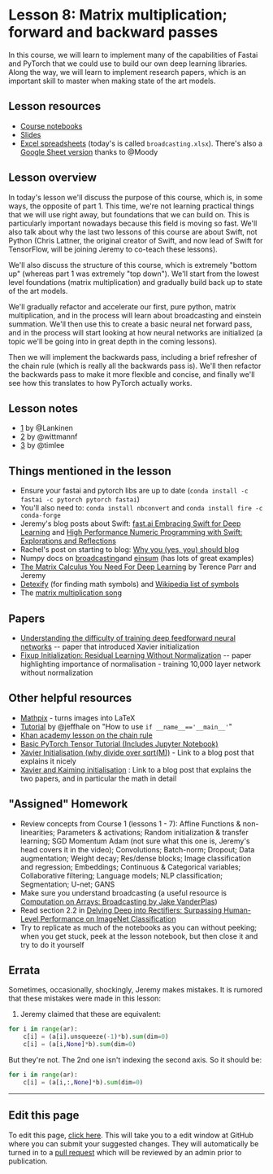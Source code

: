 # Lesson 8: Matrix multiplication; forward and backward passes

In this course, we will learn to implement many of the capabilities of Fastai and PyTorch that we could use to build our own deep learning libraries. Along the way, we will learn to implement research papers, which is an important skill to master when making state of the art models.

## Lesson resources

- [Course notebooks](https://github.com/fastai/course-v3/tree/master/nbs/dl2)
- [Slides](https://drive.google.com/file/d/18QwDI25Lf0ld0-cEugu7LxjwTc2NRkha/view?usp=sharing)
- [Excel spreadsheets](https://github.com/fastai/course-v3/tree/master/files/xl) (today's is called `broadcasting.xlsx`). There's also a [Google Sheet version](https://docs.google.com/spreadsheets/d/1bIPBcf-p9iqNG8BGmIVlJCFa4jEsbOZvcPXGTYe5pjI/edit?usp=sharing) thanks to @Moody

## Lesson overview

In today's lesson we'll discuss the purpose of this course, which is, in some ways, the opposite of part 1. This time, we're not learning practical things that we will use right away, but foundations that we can build on. This is particularly important nowadays because this field is moving so fast. We'll also talk about why the last two lessons of this course are about Swift, not Python (Chris Lattner, the original creator of Swift, and now lead of Swift for TensorFlow, will be joining Jeremy to co-teach these lessons).

We'll also discuss the structure of this course, which is extremely "bottom up" (whereas part 1 was extremely "top down"). We'll start from the lowest level foundations (matrix multiplication) and gradually build back up to state of the art models.

We'll gradually refactor and accelerate our first, pure python, matrix multiplication, and in the process will learn about broadcasting and einstein summation. We'll then use this to create a basic neural net forward pass, and in the process will start looking at how neural networks are initialized (a topic we'll be going into in great depth in the coming lessons).

Then we will implement the backwards pass, including a brief refresher of the chain rule (which is really all the backwards pass is). We'll then refactor the backwards pass to make it more flexible and concise, and finally we'll see how this translates to how PyTorch actually works.

## Lesson notes
* [1](https://medium.com/@lankinen/fast-ai-lesson-8-notes-part-2-v3-8965a6532f51) by  @Lankinen
* [2](https://github.com/WittmannF/fastai-dlpt2-notes/blob/master/lesson-08.md) by @wittmannf
* [3](https://forums.fast.ai/t/lesson-8-notes/41442/22) by @timlee

## Things mentioned in the lesson

- Ensure your fastai and pytorch libs are up to date (`conda install -c fastai -c pytorch pytorch fastai`)
- You'll also need to: `conda install nbconvert` and `conda install fire -c conda-forge`
- Jeremy's blog posts about Swift: [fast.ai Embracing Swift for Deep Learning](https://www.fast.ai/2019/03/06/fastai-swift/) and [High Performance Numeric Programming with Swift: Explorations and Reflections](https://www.fast.ai/2019/01/10/swift-numerics/)
- Rachel's post on starting to blog: [Why you (yes, you) should blog](https://medium.com/@racheltho/why-you-yes-you-should-blog-7d2544ac1045)
- Numpy docs on [broadcasting](https://docs.scipy.org/doc/numpy/user/basics.broadcasting.html)and [einsum](https://docs.scipy.org/doc/numpy/reference/generated/numpy.einsum.html) (has lots of great examples)
- [The Matrix Calculus You Need For Deep Learning](https://explained.ai/matrix-calculus/index.html) by Terence Parr and Jeremy
- [Detexify](http://detexify.kirelabs.org/classify.html) (for finding math symbols) and [Wikipedia list of symbols](https://en.wikipedia.org/wiki/List_of_mathematical_symbols)
- The [matrix multiplication song](https://forums.fast.ai/uploads/default/original/3X/3/c/3cf0495ab3abefe0ad89fe6fbd9f101f7c507c4d.jpeg)

## Papers
- [Understanding the difficulty of training deep feedforward neural networks](http://proceedings.mlr.press/v9/glorot10a.html) -- paper that introduced Xavier initialization
- [Fixup Initialization: Residual Learning Without Normalization](https://arxiv.org/abs/1901.09321) -- paper highlighting importance of normalisation - training 10,000 layer network without normalization

## Other helpful resources

- [Mathpix](https://mathpix.com/) - turns images into LaTeX
- [Tutorial](https://towardsdatascience.com/learn-enough-python-to-be-useful-part-2-34f0e9e3fc9d) by @jeffhale on "How to use `if __name__=='__main__'`"
- [Khan academy lesson on the chain rule](https://www.khanacademy.org/math/ap-calculus-ab/ab-differentiation-2-new#ab-3-1a)
- [Basic PyTorch Tensor Tutorial (Includes Jupyter Notebook)](https://pytorch.org/tutorials/beginner/blitz/tensor_tutorial.html)
- [Xavier Initialisation (why divide over sqrt(M))](https://prateekvjoshi.com/2016/03/29/understanding-xavier-initialization-in-deep-neural-networks/) - Link to a blog post that explains it nicely
- [Xavier and Kaiming initialisation](https://pouannes.github.io/blog/initialization/) : Link to a blog post that explains the two papers, and in particular the math in detail

## "Assigned" Homework
* Review concepts from Course 1 (lessons 1 - 7): Affine Functions & non-linearities; Parameters & activations; Random initialization & transfer learning; SGD Momentum Adam (not sure what this one is, Jeremy's head covers it in the video); Convolutions; Batch-norm; Dropout; Data augmentation; Weight decay; Res/dense blocks; Image classification and regression; Embeddings; Continuous & Categorical variables; Collaborative filtering; Language models; NLP classification; Segmentation; U-net; GANS
* Make sure you understand broadcasting (a useful resource is [Computation on Arrays: Broadcasting by Jake VanderPlas](https://jakevdp.github.io/PythonDataScienceHandbook/02.05-computation-on-arrays-broadcasting.html))
* Read section 2.2 in [Delving Deep into Rectifiers: Surpassing Human-Level Performance on ImageNet Classification](https://arxiv.org/abs/1502.01852)
* Try to replicate as much of the notebooks as you can without peeking; when you get stuck, peek at the lesson notebook, but then close it and try to do it yourself

## Errata

Sometimes, occasionally, shockingly, Jeremy makes mistakes. It is rumored that these mistakes were made in this lesson:

1. Jeremy claimed that these are equivalent:

```python
for i in range(ar):
    c[i] = (a[i].unsqueeze(-1)*b).sum(dim=0)
    c[i] = (a[i,None]*b).sum(dim=0)
```

But they're not. The 2nd one isn't indexing the second axis. So it should be:

```python
for i in range(ar):
    c[i] = (a[i,:,None]*b).sum(dim=0)
```

---

## Edit this page

To edit this page, [click here](https://github.com/fastai/course-v3/edit/master/files/dl-2019/notes/notes-2-8.md). This will take you to a edit window at GitHub where you can submit your suggested changes. They will automatically be turned in to a [pull request](https://help.github.com/articles/about-pull-requests/) which will be reviewed by an admin prior to publication.
